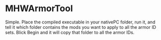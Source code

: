 # MHWArmorTool
Simple. Place the compiled executable in your nativePC folder, run it, and tell it which folder contains the mods you want to apply to all the armor ID sets.
Blick Begin and it will copy that folder to all the armor IDs.